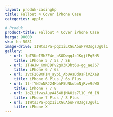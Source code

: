```yaml
---
layout: produk-casinghp
title: Fallout 4 Cover iPhone Case
categories: apple

# Produk
product-title: Fallout 4 Cover iPhone Case
harga: 90000
sku: hn-5081
image-drive: 1IWtsJPa-pqz1iLXGuAbuF7W3sgsJg0l1
gallery:
  - url: 1pT5UeIMhZF4e_bSODwqqJcJKqjfPq5H5
    title: iPhone 5 / 5s / SE
  - url: 1THAJw_KmMJDPv2gX3KDht6u-gg_aeJ67
    title: iPhone 6 / 6s
  - url: 1vcF26BXPIN_aypi_AbUAsDd9sFiVZXaB
    title: iPhone 6 Plus / 6s Plus
  - url: 1l-fYNJnNRJ24HbhF5UNkubmNjRvv9sWO
    title: iPhone 7 / 8
  - url: 1oZLifvwsAuyA454HjMAOis7l1C_fd_IN
    title: iPhone 7 Plus / 8 Plus
  - url: 1IWtsJPa-pqz1iLXGuAbuF7W3sgsJg0l1
    title: iPhone X
---
```

